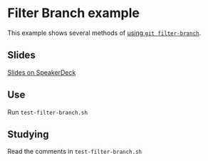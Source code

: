 # Filter Branch example
This example shows several methods of [using `git filter-branch`](http://git-scm.com/docs/git-filter-branch).

## Slides
[Slides on SpeakerDeck](https://speakerdeck.com/matthewmccullough/gits-filter-branch-command)

## Use
Run `test-filter-branch.sh`

## Studying
Read the comments in `test-filter-branch.sh`
